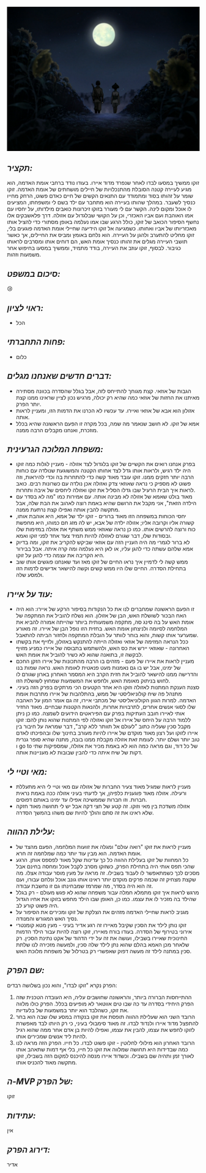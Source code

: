 ![](images/207.png "207")
## *תקציר:*
זוקו ממשיך במסעו לבדו לאחר שנפרד מדוד איירו. בעודו נודד ברחבי אומת האדמה, הוא מגיע לעיירה קטנה הסובלת מהתנכלויות של חיילים מושחתים של אומת האדמה. זוקו שומר על זהותו בסוד ומתמודד עם התנאים הקשים של חיים כאדם פשוט, הרחק מחייו כנסיך לשעבר.
במהלך שהותו בעיירה הוא מתחבר עם ילד בשם לי ומשפחתו, המציעים לו אוכל ומקום לינה. הקשר עם לי מעורר בזוקו זיכרונות כואבים מילדותו, על יחסיו עם אמו האוהבת ועם אביו האכזרי, וכן על הקושי שבלגדול עם אזולה. דרך פלאשבקים אלו נחשף הסיפור הכואב של זוקו, כולל הרגע שבו אמו נעלמה באופן מסתורי כדי להציל אותו מאכזריותו של אביו ואחותו.
כשמגיעה אל זוקו הידיעה שחיילי אומת האדמה פוגעים בלי, זוקו מחליט להתערב ולהגן על העיירה. הוא נלחם באומץ ומביס את החיילים, אך כאשר תושבי העיירה מגלים את זהותו כנסיך אומת האש, הם דוחים אותו ומסרבים לראותו כגיבור. לבסוף, זוקו עוזב את העיירה, בודד מתמיד, וממשיך במסעו בחיפוש אחר משמעות וזהות.

## *סיכום במשפט:*  
😢

## *ראוי לציון:*
-  הכל

## *פחות התחברתי:*
- כלום

## *דברים חדשים שאנחנו מגלים:*
- הגבות של אוזאי. קצת מגוחך להתייחס לזה, אבל בגלל שהסדרה בכוונה מסתירה מאיתנו את החזות של אוזאי כמה שהיא רק יכולה, מרגיש נכון לציין שראינו ממנו קצת יותר הפרק.
- אזולון הוא אבא של אוזאי ואיירו. עד עכשיו לא הכרנו את הדמות הזו, ומעניין לראות אותה.
- אמא של זוקו. לא חושב שנאמר מה שמה, בכל מקרה זו הפעם הראשונה שהיא בכלל מוזכרת, ואנחנו מקבלים הרבה ממנה.

## *משפחת המלוכה הגרעינית:*
- בפרק אנחנו רואים את הקשיים של זוקו בלגדול לצד אזולה - מעניין לגלות כמה זוקו היה ילד רגיש, ולראות אותו גדל לצד אחותו הקטנה והמשוגעת שנולדה עם כוחות הרבה יותר חזקים ממנו. זוקו עובד מאוד קשה כדי להתחרות בה וכדי להיראות, וזה פשוט לא מספיק כי נראה שאוזאי צדק ואזולה אכן נולדה עם כשרונות רבים. כואב לראות איך הבית הרעיל שבו גדלו הסליל את זוקו ואזולה ליחסים של איבה ותחרות.
- מאוד בולט שאמא של אזולה לא מבינה אותה. עם אמירות כמו "מה לא בסדר עם  הילדה הזאת", אני מקבל את הרושם שהיא באמת רוצה לאהוב את הבת שלה, אבל מתקשה להבין אותה ואפילו קצת נרתעת ממנה.
- יחסי הכוחות במשפחה הזו מאוד ברורים - זוקו ילד של אמא, היא אוהבת אותו, קשורה אליו וקרובה אליו; אזולה ילדה של אבא, יש לה מזג חם כמוהו, היא מחפשת כוח ורוצה להרשים אותו. כמו כן נראה שאוזאי ממש משתף את אזולה במזימות שלו ובסודות שלו, דבר שגורם לאזולה להיות תמיד צעד אחד לפני זוקו ואמא.
- לא ברור לגמרי מה היה העניין הזה עם אוזאי שביקש להקריב את זוקו, ומה בדיוק אמא שלהם עשתה כדי להגן עליו, או לאן היא נעלמה ומה קרה איתה. אבל בבירור היא הקריבה את עצמה כדי להגן על זוקו.
- ממש קשה לי לדמיין איך נראו החיים של זוקו מאז ועד שאנחנו פוגשים אותו שוב בתחילת הסדרה. החיים שלו היו ממש קשים וקשה להישאר אדישים לדמות הזו ולמסע שלה.

## *עוד על איירו:*
- זו הפעם הראשונה שמחברים לנו את כל הנקודות בסיפור הרקע של איירו: הוא היה האח הבכור לשושלת האש, הבן של אזולון. הוא נשלח להוביל את המתקפה של אומת האש על בה סינג סה, מתקפה משמעותית ביותר שהייתה אמורה להביא את המלחמה לסיומה ולניצחון אומת האש. בחזית הזו נופל הבן של איירו. זה מאורע שמערער אותו קשות, והוא בוחר לוותר על הובלת המתקפה ולחזור הביתה להתאבל.
- ככל הנראה המזימה של אוזאי ואזולה הייתה להתנקש באזולון, ולזייף את בקשתו האחרונה - שאוזאי יירש את כס האש, ולהשתמש בתבוסה של איירו כמניע מזויף לבקשה זו, בתואנה שהוא לא כשיר להוביל את אומת האש.
- מעניין לראות את איירו של פעם - מזהים בו הרבה מהתכונות של איירו הזקן החכם של ימינו, אבל יש בו גם נאמנות מעט פנאטית לאומת האש. נראה שמות בנו והדרישה ממנו להישאר להוביל את חזית הקרב היא המסמר האחרון בארון שגורם לו לחוש בניתוק מאומת האש, ולחפש את המשמעות שמחוץ לשושלת הזו.
- סצנת הענקת המתנות לאזולה וזוקו היא אחד הקטעים הכי מרתקים בפרק הזה בעיני. מתנהל פה שיח קולוניאליסטי של ממש, בהתלהבות של איירו מתרבות אומת האדמה. למרות הגוון הקולוניאליסטי של מכתבי איירו, זה גם אומר המון על האהבה שלו לסוגי אנשים אחרים, לתרבויות אחרות, ולהנאות הקטנות שבחיים. מאוד החזיר אותי לאיירו חובב העתיקות בפרק עם הפיראטים הידועים לשמצה. כמו כן ניתן ללמוד הרבה על היחס של איירו אל זוקו ואזולה לפי המתנות שהוא נותן להם: זוקו מקבל סכין שעליה כתוב "לעולם אל תוותר ללא קרב", דבר שמראה על חיבור בין איירו לזוקו ועל רצון מאוד מוקדם של איירו להיות מעורב בחינוך שלו ובהפיכתו לאדם טוב יותר ושלם יותר. לעומת זאת אזולה מקבלת ממנו בובה, מתנה שהיא סופר גנרית ו go to של כל דוד, וגם מראה כמה הוא לא באמת מכיר את אזולה, שמספיקות שתי דקות של שיח איתה כדי להבין שבובות לא מעניינות אותה.

## *מאי וטיי לי:*
- מעניין לראות שמגיל מאוד צעיר החברות של אזולה עם מאי וטיי לי היא מתעללת ורעילה. אזולה מאוד פוגענית כלפיהן, אך לדעתי בעיני אזולה ככה באמת נראית חברות. וזו חברות שממשיכה אפילו עד ימינו באותם דפוסים.
- אזולה משדכת בין מאי וזוקו. זה קטע של חצי דקה אבל יש לי תחושה מאוד חזקה שלא ראינו את זה סתם והולך להיות שם משהו בהמשך הסדרה.

## *עלילת ההווה:* 
- מעניין לראות את זוקו "רואה עולם" ומגלה את זוועות המלחמה, הפעם מהצד של אומת האדמה. הוא מבין עוד יותר כמה שמלחמה זה חרא.
- כל המחוות של זוקו בעלילת ההווה כל כך עדינות שקל מאוד לפספס אותן. הרגע שהכי תפס אותי היה בתחילת הפרק, כשזוקו מסרב לקבל אוכל ומחסה בחינם אבל מסכים לכך כשמתאפשר לו לעבוד בשבילו. זה מראה על מעין מוסר עבודה אצלו. מה שקצת מצחיק זה שכמה פרקים מוקדם יותר ראינו אותו גונב אוכל ונלחם עבורו, ועם זה הוא היה בסדר, מה שמרמז שמבחינתו גם זו נחשבת עבודה.
- מרגש לראות איך זוקו מתמלא חמלה עבור משפחה שהוא לא פגש מעולם - רק בגלל שהילד בה מזכיר לו את עצמו. כמו כן, האופן שבו הילד מחפש בזוקו את אחיו הגדול היה פשוט קורע לב.
- מגניב לראות שחיילי האדמה מזהים את הצלקת של זוקו ומכירים את הסיפור על נסיך האש המגורש והמנודה.
- זוקו נותן לילד את הסכין שקיבל מאיירו זה רגע אדיר בעיני - מעין מטא קומנטרי אירוני בטירוף של הסדרה. בעודו בורח מאיירו, זוקו רוצה להיות עבור הילד הדמות החינוכית שאיירו בשבילו, ועושה את זה על ידי הדהוד של אקט נתינת הסכין. רק שלאחר מכן האמא בהלם שהוא נתן לילד שלה סכין, ולמעשה מזכירה לנו שלתת סכין במתנה לילד זה מעשה דפוק שאפשרי רק בטרלול של משפחת מלוכת האש.

## *שם הפרק:* 
הפרק נקרא "זוקו לבדו", והוא נכון בשלושה רבדים:
1. ההתייחסות הברורה ביותר, והראשונה שחושבים עליה, היא העובדה הטכנית שזה הפרק היחידי בסדרה עד כה שבו טים אווטאר לא מופיעים בכלל. הפרק כולו מלווה את זוקו, כשהלבד הוא יותר במשמעות של בלעדיות.
2. הרובד השני הוא שעלילת ההווה תופסת את זוקו בנקודה במסע שלו שבה הוא בחר להתפצל מדוד איירו ולנדוד לבדו. זה מאוד סימבולי בעיני, כי רק היותו לבד מאפשרת לזוקו לחפש את עצמו, להבין את עצמו, ואפילו להיות בן אדם אחר ממה שהוא רגיל להיות ליד אנשים שמכירים אותו.
3. הרובד האחרון הוא מילולי לחלוטין - זוקו פשוט לבדו. כל חייו. הפרק הזה מראה לנו כמה שבדידות היא תחושה שמלווה את זוקו כל חייו, בלי אף דמות שתאהב אותו לאורך זמן ותהיה שם בשבילו. וכשדוד איירו מנסה להיכנס למקום הזה בשבילו, זוקו מתקשה מאוד להכניס אותו.

## *ה-MVP של הפרק:* 
זוקו

## *עתידות:*
אין

## *דירוג הפרק:*  
אדיר
